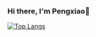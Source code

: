 ### Hi there, I'm Pengxiao👋


[![Top Langs](https://github-readme-stats.vercel.app/api/top-langs/?username=pengxiao-song&layout=compact)](https://github.com/pengxiao-song/github-readme-stats)
